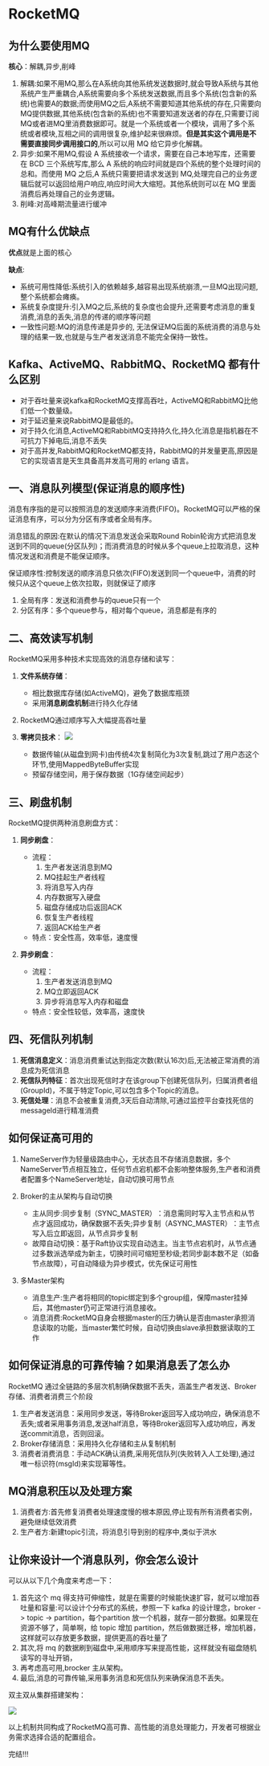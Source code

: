# RocketMQ

## 为什么要使用MQ

**核心**：解耦,异步,削峰

1. 解耦:如果不用MQ,那么在A系统向其他系统发送数据时,就会导致A系统与其他系统产生严重耦合,A系统需要向多个系统发送数据,而且多个系统(包含新的系统)也需要A的数据;而使用MQ之后,A系统不需要知道其他系统的存在,只需要向MQ提供数据,其他系统(包含新的系统)也不需要知道发送者的存在,只需要订阅MQ或者进MQ里消费数据即可。就是一个系统或者一个模块，调用了多个系统或者模块,互相之间的调用很复杂,维护起来很麻烦。**但是其实这个调用是不需要直接同步调用接口的**,所以可以用 MQ 给它异步化解耦。
2. 异步:如果不用MQ,假设 A 系统接收一个请求，需要在自己本地写库，还需要在 BCD 三个系统写库,那么 A 系统的响应时间就是四个系统的整个处理时间的总和。而使用 MQ 之后,A 系统只需要把请求发送到 MQ,处理完自己的业务逻辑后就可以返回给用户响应,响应时间大大缩短。其他系统则可以在 MQ 里面消费后再处理自己的业务逻辑。
3. 削峰:对高峰期流量进行缓冲

## MQ有什么优缺点

**优点**就是上面的核心

**缺点**:

- 系统可用性降低:系统引入的依赖越多,越容易出现系统崩溃,一旦MQ出现问题,整个系统都会瘫痪。
- 系统复杂度提升:引入MQ之后,系统的复杂度也会提升,还需要考虑消息的重复消费,消息的丢失,消息的传递的顺序等问题
- 一致性问题:MQ的消息传递是异步的, 无法保证MQ后面的系统消费的消息与处理的结果一致,也就是与生产者发送消息不能完全保持一致性。

## Kafka、ActiveMQ、RabbitMQ、RocketMQ 都有什么区别

- 对于吞吐量来说kafka和RocketMQ支撑高吞吐，ActiveMQ和RabbitMQ比他们低一个数量级。
- 对于延迟量来说RabbitMQ是最低的。
- 对于持久化消息,ActiveMQ和RabbitMQ支持持久化,持久化消息是指机器在不可抗力下掉电后,消息不丢失
- 对于高并发,RabbitMQ和RocketMQ都支持，RabbitMQ的并发量更高,原因是它的实现语言是天生具备高并发高可用的 erlang 语言。


## 一、消息队列模型(保证消息的顺序性)

消息有序指的是可以按照消息的发送顺序来消费(FIFO)。RocketMQ可以严格的保证消息有序，可以分为分区有序或者全局有序。

消息错乱的原因:在默认的情况下消息发送会采取Round Robin轮询方式把消息发送到不同的queue(分区队列)；而消费消息的时候从多个queue上拉取消息，这种情况发送和消费是不能保证顺序。

保证顺序性:控制发送的顺序消息只依次(FIFO)发送到同一个queue中，消费的时候只从这个queue上依次拉取，则就保证了顺序

1. 全局有序：发送和消费参与的queue只有一个
2. 分区有序：多个queue参与，相对每个queue，消息都是有序的


## 二、高效读写机制

RocketMQ采用多种技术实现高效的消息存储和读写：

1. **文件系统存储**：
   - 相比数据库存储(如ActiveMQ)，避免了数据库瓶颈
   - 采用**消息刷盘机制**进行持久化存储

2. RocketMQ通过顺序写入大幅提高吞吐量

3. **零拷贝技术**：
   ![](./images/RocketMQ-02.png)
   - 数据传输(从磁盘到网卡)由传统4次复制简化为3次复制,跳过了用户态这个环节,使用MappedByteBuffer实现
   - 预留存储空间，用于保存数据（1G存储空间起步）

<!-- 4. **存储结构优化**：
   - 消息数据存储区域：包含topic、queueId和message
   - 消费逻辑队列：维护minOffset、maxOffset和consumerOffset
   - 索引系统：包括key索引和创建时间索引 -->

## 三、刷盘机制

RocketMQ提供两种消息刷盘方式：

1. **同步刷盘**：
   - 流程：
     1. 生产者发送消息到MQ
     2. MQ挂起生产者线程
     3. 将消息写入内存
     4. 内存数据写入硬盘
     5. 磁盘存储成功后返回ACK
     6. 恢复生产者线程
     7. 返回ACK给生产者
   - 特点：安全性高，效率低，速度慢

2. **异步刷盘**：
   - 流程：
     1. 生产者发送消息到MQ
     2. MQ立即返回ACK
     3. 异步将消息写入内存和磁盘
   - 特点：安全性较低，效率高，速度快

## 四、死信队列机制

1. **死信消息定义**：消息消费重试达到指定次数(默认16次)后,无法被正常消费的消息成为死信消息
2. **死信队列特征**：首次出现死信时才在该group下创建死信队列，归属消费者组(GroupId)，不属于特定Topic,可以包含多个Topic的消息。
3. **死信处理**：消息不会被重复消费,3天后自动清除,可通过监控平台查找死信的messageId进行精准消费

## 如何保证高可用的
1. NameServer作为轻量级路由中心，无状态且不存储消息数据，多个NameServer节点相互独立，任何节点宕机都不会影响整体服务,生产者和消费者配置多个NameServer地址，自动切换可用节点

2. ​Broker的主从架构与自动切换
   - 主从同步:同步复制（SYNC_MASTER）​​：消息需同时写入主节点和从节点才返回成功，确保数据不丢失;异步复制（ASYNC_MASTER）​​：主节点写入后立即返回，从节点异步复制
   - 故障自动切换：基于Raft协议实现自动选主。当主节点宕机时，从节点通过多数派选举成为新主，切换时间可缩短至秒级;若同步副本数不足（如备节点故障），可自动降级为异步模式，优先保证可用性
3. 多Master架构
   - 消息生产:生产者将相同的topic绑定到多个group组，保障master挂掉后，其他master仍可正常进行消息接收。
   - 消息消费:RocketMQ自身会根据master的压力确认是否由master承担消息读取的功能，当master繁忙时候，自动切换由slave承担数据读取的工作

## 如何保证消息的可靠传输？如果消息丢了怎么办
RocketMQ 通过全链路的多层次机制确保数据不丢失，涵盖生产者发送、Broker存储、消费者消费三个阶段
1. 生产者发送消息：采用同步发送，等待Broker返回写入成功响应，确保消息不丢失;或者采用事务消息,发送half消息，等待Broker返回写入成功响应，再发送commit消息，否则回滚。
2. Broker存储消息：采用持久化存储和主从复制机制
3. 消费者消费消息：手动ACK确认消费,采用死信队列(失败转入人工处理),通过唯一标识符(msgId)来实现幂等性。

## MQ消息积压以及处理方案
1. 消费者方:首先修复消费者处理速度慢的根本原因,停止现有所有消费者实例，避免继续低效消费
2. 生产者方:新建topic引流，将消息引导到别的程序中,类似于洪水

## 让你来设计一个消息队列，你会怎么设计
可以从以下几个角度来考虑一下：
1. 首先这个 mq 得支持可伸缩性，就是在需要的时候能快速扩容，就可以增加吞吐量和容量:可以设计个分布式的系统，参照一下 kafka 的设计理念，broker -> topic -> partition，每个partition 放一个机器，就存一部分数据。如果现在资源不够了，简单啊，给 topic 增加 partition，然后做数据迁移，增加机器，这样就可以存放更多数据，提供更高的吞吐量了
2. 其次,将 mq 的数据刷到磁盘中,采用顺序写来提高性能，这样就没有磁盘随机读写的寻址开销，
3. 再考虑高可用,brocker 主从架构。
4. 最后,消息的可靠传输,采用事务消息和死信队列来确保消息不丢失。

双主双从集群搭建架构：

![](./images/双主双从.png)


以上机制共同构成了RocketMQ高可靠、高性能的消息处理能力，开发者可根据业务需求选择合适的配置组合。

完结!!!
